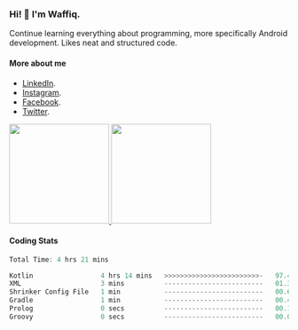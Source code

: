 ### Hi! 👋 I'm Waffiq.

Continue learning everything about programming, more specifically Android development. Likes neat and structured code.

#### More about me 
- [LinkedIn](https://www.linkedin.com/in/waffiqaziz/).
- [Instagram](https://www.instagram.com/waffiqaziz/).
- [Facebook](https://web.facebook.com/WaffiqAziz/).
- [Twitter](https://twitter.com/AzizWaffiq).

<p align="left">
<a href="https://github.com/waffiqaziz">
  <img height="180em" src="https://github-readme-stats-eight-theta.vercel.app/api?username=waffiqaziz&show_icons=true&theme=algolia&include_all_commits=true&count_private=true"/>
  <img height="180em" src="https://github-readme-stats-eight-theta.vercel.app/api/top-langs/?username=waffiqaziz&layout=compact&langs_count=8&theme=algolia"/>
</a>
</p>

#### Coding Stats
<!--START_SECTION:waka-->

```rust
Total Time: 4 hrs 21 mins

Kotlin                 4 hrs 14 mins   >>>>>>>>>>>>>>>>>>>>>>>>-   97.47 %
XML                    3 mins          -------------------------   01.33 %
Shrinker Config File   1 min           -------------------------   00.66 %
Gradle                 1 min           -------------------------   00.42 %
Prolog                 0 secs          -------------------------   00.10 %
Groovy                 0 secs          -------------------------   00.02 %
```

<!--END_SECTION:waka-->
